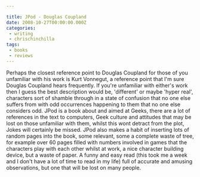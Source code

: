 ```yaml
---

title: JPod - Douglas Coupland
date: 2008-10-27T00:00:00.000Z
categories:
 - writing
 - chrischinchilla
tags:
 - books 
 - reviews
---
```


Perhaps the closest reference point to Douglas Coupland for those of you unfamiliar with his work is Kurt Vonnegut, a reference point that I'm sure Douglas Coupland hears frequently. If you're unfamiliar with either's work then I guess the best description would be, 'different' or maybe 'hyper real', characters sort of shamble through in a state of confusion that no one else suffers from with odd occurrences happening to them that no one else considers odd. JPod is a book about and aimed at Geeks, there are a lot of references in the text to computers, Geek culture and attitudes that may be lost on those unfamiliar with them, whilst this wont detract from the plot, Jokes will certainly be missed. JPod also makes a habit of inserting lots of random pages into the book, some relevant, some a complete waste of tree, for example over 60 pages filled with numbers involved in games that the characters play with each other whilst at work, a nice character building device, but a waste of paper. A funny and easy read (this took me a week and I don't have a lot of time to read in my life) full of accurate and amusing observations, but one that will be lost on many people.
